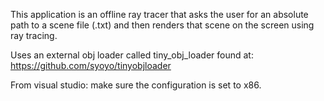 This application is an offline ray tracer that asks the user for an absolute path to a scene file (.txt) and then
renders that scene on the screen using ray tracing.

Uses an external obj loader called tiny_obj_loader found at:
https://github.com/syoyo/tinyobjloader

From visual studio: make sure the configuration is set to x86. 